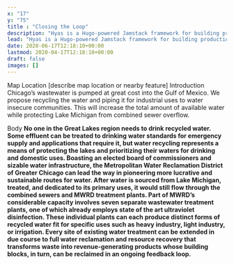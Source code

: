 ```yaml
---
x: "17"
y: "75"
title : "Closing the Loop"
description: "Hyas is a Hugo-powered Jamstack framework for building production-ready websites faster."
lead: "Hyas is a Hugo-powered Jamstack framework for building production-ready websites faster."
date: 2020-06-17T12:18:10+00:00
lastmod: 2020-04-17T12:18:10+00:00
draft: false
images: []
---
```

Map Location
[describe map location or nearby feature]
Introduction
Chicago’s wastewater is pumped at great cost into the Gulf of Mexico.   We propose recycling the water and piping it for industrial uses to water insecure communities.  This will increase the total amount of available water while protecting Lake Michigan from combined sewer overflow.

Body
**No one in the Great Lakes region needs to drink recycled water.  Some effluent can be treated to drinking water standards for emergency supply and applications that require it, but water recycling represents a means of protecting the lakes and prioritizing their waters for drinking and domestic uses.  Boasting an elected board of commissioners and sizable water infrastructure, the Metropolitan Water Reclamation District of Greater Chicago can lead the way in pioneering more lucrative and sustainable routes for water.  After water is sourced from Lake Michigan, treated, and dedicated to its primary uses, it would still flow through the combined sewers and MWRD treatment plants.  Part of MWRD’s considerable capacity involves seven separate wastewater treatment plants, one of which already employs state of the art ultraviolet disinfection.  These individual plants can each produce distinct forms of recycled water fit for specific uses such as heavy industry, light industry, or irrigation.  Every site of existing water treatment can be extended in due course to full water reclamation and resource recovery that transforms waste into revenue-generating products whose building blocks, in turn, can be reclaimed in an ongoing feedback loop.**
